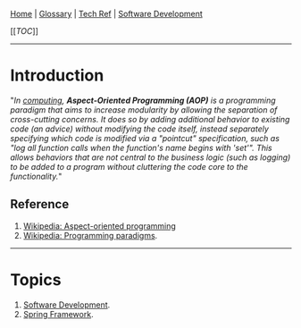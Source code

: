 [Home](/Slalom-LLC/Slalom-Consulting) | [Glossary](/Glossary) | [Tech Ref](/Tech-Ref) | [Software Development](/Tech-Ref/Software-Development) 

[[_TOC_]]

---
# Introduction
"_In [computing](/Tech-Ref/Software-Development), ***Aspect-Oriented Programming (AOP)***  is a programming paradigm that aims to increase modularity by allowing the separation of cross-cutting concerns. It does so by adding additional behavior to existing code (an advice) without modifying the code itself, instead separately specifying which code is modified via a "pointcut" specification, such as "log all function calls when the function's name begins with 'set'". This allows behaviors that are not central to the business logic (such as logging) to be added to a program without cluttering the code core to the functionality._"

## Reference
1. [Wikipedia: Aspect-oriented programming](https://en.wikipedia.org/wiki/Aspect-oriented_programming)
1. [Wikipedia: Programming paradigms](https://en.wikipedia.org/wiki/Programming_paradigm).

---
# Topics
1. [Software Development](/Tech-Ref/Software-Development).
1. [Spring Framework](/Tech-Ref/Software-Development/Java/Java-Platform-Editions/Jakarta-EE-\(Enterprise-Edition\)/Spring-Framework).
